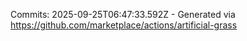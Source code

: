 Commits: 2025-09-25T06:47:33.592Z - Generated via https://github.com/marketplace/actions/artificial-grass
<br>

